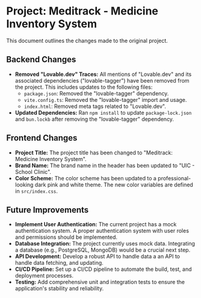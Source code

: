 # Project: Meditrack - Medicine Inventory System

This document outlines the changes made to the original project.

## Backend Changes

- **Removed "Lovable.dev" Traces:** All mentions of "Lovable.dev" and its associated dependencies ("lovable-tagger") have been removed from the project. This includes updates to the following files:
    - `package.json`: Removed the "lovable-tagger" dependency.
    - `vite.config.ts`: Removed the "lovable-tagger" import and usage.
    - `index.html`: Removed meta tags related to "Lovable.dev".
- **Updated Dependencies:** Ran `npm install` to update `package-lock.json` and `bun.lockb` after removing the "lovable-tagger" dependency.

## Frontend Changes

- **Project Title:** The project title has been changed to "Meditrack: Medicine Inventory System".
- **Brand Name:** The brand name in the header has been updated to "UIC - School Clinic".
- **Color Scheme:** The color scheme has been updated to a professional-looking dark pink and white theme. The new color variables are defined in `src/index.css`.

## Future Improvements

- **Implement User Authentication:** The current project has a mock authentication system. A proper authentication system with user roles and permissions should be implemented.
- **Database Integration:** The project currently uses mock data. Integrating a database (e.g., PostgreSQL, MongoDB) would be a crucial next step.
- **API Development:** Develop a robust API to handle data a an API to handle data fetching, and updating.
- **CI/CD Pipeline:** Set up a CI/CD pipeline to automate the build, test, and deployment processes.
- **Testing:** Add comprehensive unit and integration tests to ensure the application's stability and reliability.
